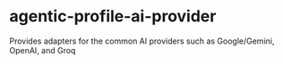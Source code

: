 # agentic-profile-ai-provider
Provides adapters for the common AI providers such as Google/Gemini, OpenAI, and Groq
